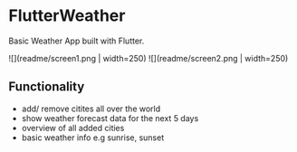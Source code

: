 # FlutterWeather

Basic Weather App built with Flutter.

![](readme/screen1.png | width=250)
![](readme/screen2.png | width=250)

## Functionality
- add/ remove citites all over the world
- show weather forecast data for the next 5 days
- overview of all added cities
- basic weather info e.g sunrise, sunset

